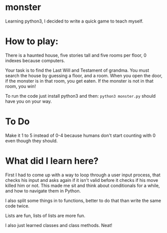 # monster
Learning python3, I decided to write a quick game to teach myself.

# How to play:
There is a haunted house, five stories tall and five rooms per floor, 0 indexes because computers.

Your task is to find the Last Will and Testament of grandma. You must search the house by guessing a floor, and a room. When you open the door, if the monster is in that room, you get eaten. If the monster is not in that room, you win!

To run the code just install python3 and then: `python3 monster.py` should have you on your way.

# To Do

Make it 1 to 5 instead of 0-4 because humans don't start counting with 0 even though they should.

# What did I learn here?
First I had to come up with a way to loop through a user input process, that checks his input and asks again if it isn't valid before it checks if his move killed him or not. This made me sit and think about conditionals for a while, and how to navigate them in Python.

I also split some things in to functions, better to do that than write the same code twice.

Lists are fun, lists of lists are more fun.

I also just learned classes and class methods. Neat!